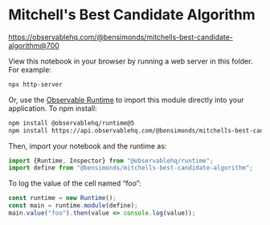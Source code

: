 # Mitchell's Best Candidate Algorithm

https://observablehq.com/@bensimonds/mitchells-best-candidate-algorithm@700

View this notebook in your browser by running a web server in this folder. For
example:

~~~sh
npx http-server
~~~

Or, use the [Observable Runtime](https://github.com/observablehq/runtime) to
import this module directly into your application. To npm install:

~~~sh
npm install @observablehq/runtime@5
npm install https://api.observablehq.com/@bensimonds/mitchells-best-candidate-algorithm@700.tgz?v=3
~~~

Then, import your notebook and the runtime as:

~~~js
import {Runtime, Inspector} from "@observablehq/runtime";
import define from "@bensimonds/mitchells-best-candidate-algorithm";
~~~

To log the value of the cell named “foo”:

~~~js
const runtime = new Runtime();
const main = runtime.module(define);
main.value("foo").then(value => console.log(value));
~~~
